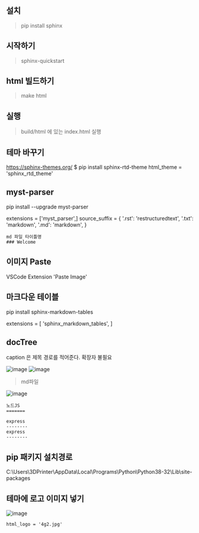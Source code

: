 
## 설치
> pip install sphinx

## 시작하기
> sphinx-quickstart

## html 빌드하기
> make html

## 실행
> build/html 에 있는 index.html 실행

## 테마 바꾸기
https://sphinx-themes.org/
$ pip install sphinx-rtd-theme
html_theme = 'sphinx_rtd_theme'

## myst-parser
pip install --upgrade myst-parser

extensions = ['myst_parser',]
source_suffix = {
    '.rst': 'restructuredtext',
    '.txt': 'markdown',
    '.md': 'markdown',
}
```
md 파일 타이틀명
### Welcome
```

## 이미지 Paste
VSCode Extension 'Paste Image'


## 마크다운 테이블
pip install sphinx-markdown-tables

extensions = [
    'sphinx_markdown_tables',
]

## docTree
caption 은 제목
경로를 적어준다. 확장자 불필요

![image](https://user-images.githubusercontent.com/30430227/128325388-ce62aa8f-8288-459d-8a1b-acc953a91fb9.png)
![image](https://user-images.githubusercontent.com/30430227/128325485-758847c0-0693-448e-9c2f-b8b65398be6f.png)

>md파일

![image](https://user-images.githubusercontent.com/30430227/128325216-90bf0faf-6c9b-479d-ad7d-b81e730fa4bc.png)
```
노드JS
=======

express
--------
express
--------
```

## pip 패키지 설치경로
C:\Users\3DPrinter\AppData\Local\Programs\Python\Python38-32\Lib\site-packages

## 테마에 로고 이미지 넣기
![image](https://user-images.githubusercontent.com/30430227/128329082-33ae7f2b-0f30-4189-a039-4e77ba3bcfe1.png)


```
html_logo = '4g2.jpg'
```

